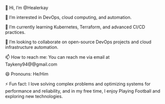 👋 Hi, I’m @Healerkay  

👀 I’m interested in DevOps, cloud computing, and automation.  

🌱 I’m currently learning Kubernetes, Terraform, and advanced CI/CD practices.  

💞️ I’m looking to collaborate on open-source DevOps projects and cloud infrastructure automation.  

📫 How to reach me: You can reach me via email at Taykeny94@@gmail.com   

😄 Pronouns: He/Him  

⚡ Fun fact: I love solving complex problems and optimizing systems for performance and reliability, and in my free time, I enjoy Playing Football and exploring new technologies.  

<!---
Healerkay/Healerkay is a ✨ special ✨ repository because its `README.md` (this file) appears on your GitHub profile.
You can click the Preview link to take a look at your changes.
--->
